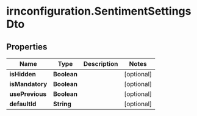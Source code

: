 # irnconfiguration.SentimentSettingsDto

## Properties

Name | Type | Description | Notes
------------ | ------------- | ------------- | -------------
**isHidden** | **Boolean** |  | [optional] 
**isMandatory** | **Boolean** |  | [optional] 
**usePrevious** | **Boolean** |  | [optional] 
**defaultId** | **String** |  | [optional] 


